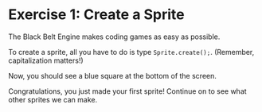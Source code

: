 # Exercise 1: Create a Sprite

The Black Belt Engine makes coding games as easy as possible.

To create a sprite, all you have to do is type `Sprite.create();`. (Remember, capitalization matters!)

Now, you should see a blue square at the bottom of the screen.

Congratulations, you just made your first sprite! Continue on to see what other sprites we can make.